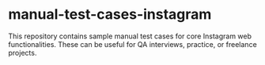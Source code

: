 # manual-test-cases-instagram
This repository contains sample manual test cases for core Instagram web functionalities. These can be useful for QA interviews, practice, or freelance projects.
